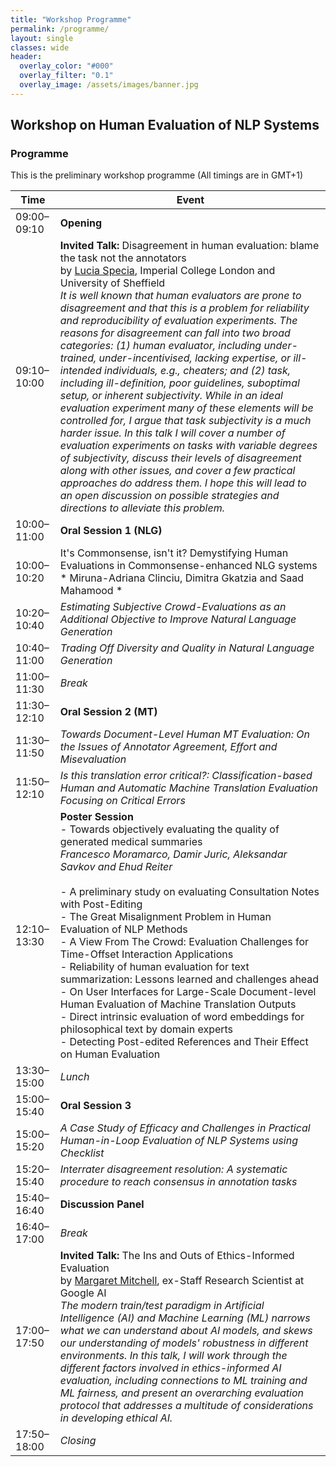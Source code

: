 ```yaml
---
title: "Workshop Programme"
permalink: /programme/
layout: single
classes: wide
header:
  overlay_color: "#000"
  overlay_filter: "0.1"
  overlay_image: /assets/images/banner.jpg
---
```


## Workshop on Human Evaluation of NLP Systems

### Programme
This is the preliminary workshop programme (All timings are in GMT+1)

| Time          | Event                                |
| ------------- | ------------------------------------ |
| 09:00–09:10 | **Opening**                          |
| 09:10–10:00 | **Invited Talk:** Disagreement in human evaluation: blame the task not the annotators<br>by [Lucia Specia](https://www.imperial.ac.uk/people/l.specia), Imperial College London and University of Sheffield<br><em> It is well known that human evaluators are prone to disagreement and that this is a problem for reliability and reproducibility of evaluation experiments. The reasons for disagreement can fall into two broad categories: (1) human evaluator, including under-trained, under-incentivised, lacking expertise, or ill-intended individuals, e.g., cheaters; and (2) task, including ill-definition, poor guidelines, suboptimal setup, or inherent subjectivity. While in an ideal evaluation experiment many of these elements will be controlled for, I argue that task subjectivity is a much harder issue. In this talk I will cover a number of evaluation experiments on tasks with variable degrees of subjectivity, discuss their levels of disagreement along with other issues, and cover a few practical approaches do address them. I hope this will lead to an open discussion on possible strategies and directions to alleviate this problem.</em>  |
| 10:00–11:00 | **Oral Session 1 (NLG)**             |
| 10:00–10:20 | It's Commonsense, isn't it? Demystifying Human Evaluations in Commonsense-enhanced NLG systems <br> * Miruna-Adriana Clinciu, Dimitra Gkatzia and Saad Mahamood * |
| 10:20–10:40 | *Estimating Subjective Crowd-Evaluations as an Additional Objective to Improve Natural Language Generation* |
| 10:40–11:00 | *Trading Off Diversity and Quality in Natural Language Generation* |
| 11:00–11:30 | *Break*                              |
| 11:30–12:10 | **Oral Session 2 (MT)**              |
| 11:30–11:50 | *Towards Document-Level Human MT Evaluation: On the Issues of Annotator Agreement, Effort and Misevaluation* |
| 11:50–12:10 | *Is this translation error critical?: Classification-based Human and Automatic Machine Translation Evaluation Focusing on Critical Errors* |
| 12:10–13:30 | **Poster Session** <br>- Towards objectively evaluating the quality of generated medical summaries <br> *Francesco Moramarco, Damir Juric, Aleksandar Savkov and Ehud Reiter* <br><br>- A preliminary study on evaluating Consultation Notes with Post-Editing <br>- The Great Misalignment Problem in Human Evaluation of NLP Methods <br>- A View From The Crowd: Evaluation Challenges for Time-Offset Interaction Applications <br>- Reliability of human evaluation for text summarization: Lessons learned and challenges ahead <br>- On User Interfaces for Large-Scale Document-level Human Evaluation of Machine Translation Outputs <br>- Direct intrinsic evaluation of word embeddings for philosophical text by domain experts <br>- Detecting Post-edited References and Their Effect on Human Evaluation |
| 13:30–15:00 | *Lunch*                              |
| 15:00–15:40 | **Oral Session 3**                   |
| 15:00–15:20 | *A Case Study of Efficacy and Challenges in Practical Human-in-Loop Evaluation of NLP Systems using Checklist* |
| 15:20–15:40 | *Interrater disagreement resolution: A systematic procedure to reach consensus in annotation tasks* |
| 15:40–16:40 | **Discussion Panel**                 |
| 16:40–17:00 | *Break*                              |
| 17:00–17:50 | **Invited Talk:** The Ins and Outs of Ethics-Informed Evaluation <br>by [Margaret Mitchell](http://www.m-mitchell.com/), ex-Staff Research Scientist at Google AI<br><em> The modern train/test paradigm in Artificial Intelligence (AI) and Machine Learning (ML) narrows what we can understand about AI models, and skews our understanding of models' robustness in different environments.  In this talk, I will work through the different factors involved in ethics-informed AI evaluation, including connections to ML training and ML fairness, and present an overarching evaluation protocol that addresses a multitude of considerations in developing ethical AI.</em>  |
| 17:50–18:00 | *Closing*                            |

